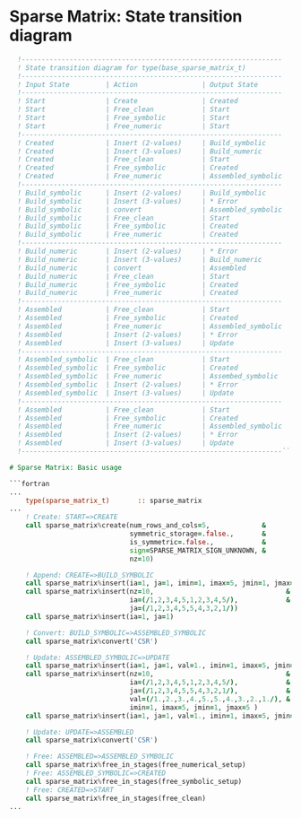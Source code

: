 # Sparse Matrix: State transition diagram

```fortran
  !-----------------------------------------------------------------
  ! State transition diagram for type(base_sparse_matrix_t)
  !-----------------------------------------------------------------
  ! Input State         | Action                | Output State 
  !-----------------------------------------------------------------
  ! Start               | Create                | Created
  ! Start               | Free_clean            | Start
  ! Start               | Free_symbolic         | Start
  ! Start               | Free_numeric          | Start
  !-----------------------------------------------------------------
  ! Created             | Insert (2-values)     | Build_symbolic
  ! Created             | Insert (3-values)     | Build_numeric
  ! Created             | Free_clean            | Start
  ! Created             | Free_symbolic         | Created
  ! Created             | Free_numeric          | Assembled_symbolic
  !-----------------------------------------------------------------
  ! Build_symbolic      | Insert (2-values)     | Build_symbolic
  ! Build_symbolic      | Insert (3-values)     | * Error
  ! Build_symbolic      | convert               | Assembled_symbolic
  ! Build_symbolic      | Free_clean            | Start
  ! Build_symbolic      | Free_symbolic         | Created
  ! Build_symbolic      | Free_numeric          | Created
  !-----------------------------------------------------------------
  ! Build_numeric       | Insert (2-values)     | * Error
  ! Build_numeric       | Insert (3-values)     | Build_numeric
  ! Build_numeric       | convert               | Assembled
  ! Build_numeric       | Free_clean            | Start
  ! Build_numeric       | Free_symbolic         | Created
  ! Build_numeric       | Free_numeric          | Created
  !-----------------------------------------------------------------
  ! Assembled           | Free_clean            | Start
  ! Assembled           | Free_symbolic         | Created
  ! Assembled           | Free_numeric          | Assembled_symbolic
  ! Assembled           | Insert (2-values)     | * Error
  ! Assembled           | Insert (3-values)     | Update
  !-----------------------------------------------------------------
  ! Assembled_symbolic  | Free_clean            | Start
  ! Assembled_symbolic  | Free_symbolic         | Created
  ! Assembled_symbolic  | Free_numeric          | Assembed_symbolic
  ! Assembled_symbolic  | Insert (2-values)     | * Error
  ! Assembled_symbolic  | Insert (3-values)     | Update
  !-----------------------------------------------------------------
  ! Assembled           | Free_clean            | Start
  ! Assembled           | Free_symbolic         | Created
  ! Assembled           | Free_numeric          | Assembled_symbolic
  ! Assembled           | Insert (2-values)     | * Error
  ! Assembled           | Insert (3-values)     | Update
  !-----------------------------------------------------------------```

# Sparse Matrix: Basic usage

```fortran
...
    type(sparse_matrix_t)       :: sparse_matrix
...
    ! Create: START=>CREATE
    call sparse_matrix%create(num_rows_and_cols=5,             &
                              symmetric_storage=.false.,       &
                              is_symmetric=.false.,            &
                              sign=SPARSE_MATRIX_SIGN_UNKNOWN, &
                              nz=10)

    ! Append: CREATE=>BUILD_SYMBOLIC
    call sparse_matrix%insert(ia=1, ja=1, imin=1, imax=5, jmin=1, jmax=5 )
    call sparse_matrix%insert(nz=10,                                 &
                              ia=(/1,2,3,4,5,1,2,3,4,5/),            &
                              ja=(/1,2,3,4,5,5,4,3,2,1/))
    call sparse_matrix%insert(ia=1, ja=1)

    ! Convert: BUILD_SYMBOLIC=>ASSEMBLED_SYMBOLIC
    call sparse_matrix%convert('CSR')

    ! Update: ASSEMBLED_SYMBOLIC=>UPDATE
    call sparse_matrix%insert(ia=1, ja=1, val=1., imin=1, imax=5, jmin=1, jmax=5 )
    call sparse_matrix%insert(nz=10,                                 &
                              ia=(/1,2,3,4,5,1,2,3,4,5/),            &
                              ja=(/1,2,3,4,5,5,4,3,2,1/),            &
                              val=(/1.,2.,3.,4.,5.,5.,4.,3.,2.,1./), &
                              imin=1, imax=5, jmin=1, jmax=5 )
    call sparse_matrix%insert(ia=1, ja=1, val=1., imin=1, imax=5, jmin=1, jmax=5 )

    ! Update: UPDATE=>ASSEMBLED
    call sparse_matrix%convert('CSR')

    ! Free: ASSEMBLED=>ASSEMBLED_SYMBOLIC
    call sparse_matrix%free_in_stages(free_numerical_setup)
    ! Free: ASSEMBLED_SYMBOLIC=>CREATED
    call sparse_matrix%free_in_stages(free_symbolic_setup)
    ! Free: CREATED=>START
    call sparse_matrix%free_in_stages(free_clean)
...
```


